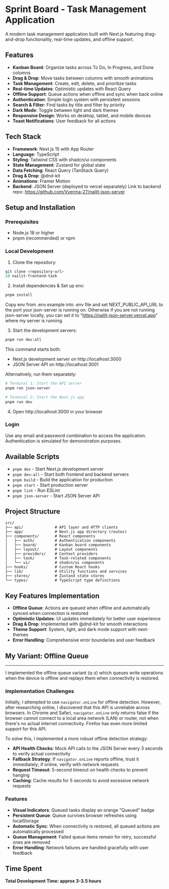 # Sprint Board - Task Management Application

A modern task management application built with Next.js featuring drag-and-drop functionality, real-time updates, and offline support.

## Features

- **Kanban Board**: Organize tasks across To Do, In Progress, and Done columns
- **Drag & Drop**: Move tasks between columns with smooth animations
- **Task Management**: Create, edit, delete, and prioritize tasks
- **Real-time Updates**: Optimistic updates with React Query
- **Offline Support**: Queue actions when offline and sync when back online
- **Authentication**: Simple login system with persistent sessions
- **Search & Filter**: Find tasks by title and filter by priority
- **Dark Mode**: Toggle between light and dark themes
- **Responsive Design**: Works on desktop, tablet, and mobile devices
- **Toast Notifications**: User feedback for all actions

## Tech Stack

- **Framework**: Next.js 15 with App Router
- **Language**: TypeScript
- **Styling**: Tailwind CSS with shadcn/ui components
- **State Management**: Zustand for global state
- **Data Fetching**: React Query (TanStack Query)
- **Drag & Drop**: @dnd-kit
- **Animations**: Framer Motion
- **Backend**: JSON Server (deployed to vercel separately) Link to backend repo: https://github.com/Vverma-27/nailit-json-server

## Setup and Installation

### Prerequisites

- Node.js 18 or higher
- pnpm (recommended) or npm

### Local Development

1. Clone the repository:

```bash
git clone <repository-url>
cd nailit-frontend-task
```

2. Install dependencies & Set up env:

```bash
pnpm install
```

Copy env from .env.example into .env file and set NEXT_PUBLIC_API_URL to the port your json-server is running on. Otherwise if you are not running json-server locally, you can set it to "https://nailit-json-server.vercel.app" where my server is running.

3. Start the development servers:

```bash
pnpm run dev:all
```

This command starts both:

- Next.js development server on http://localhost:3000
- JSON Server API on http://localhost:3001

Alternatively, run them separately:

```bash
# Terminal 1: Start the API server
pnpm run json-server

# Terminal 2: Start the Next.js app
pnpm run dev
```

4. Open http://localhost:3000 in your browser

### Login

Use any email and password combination to access the application. Authentication is simulated for demonstration purposes.

## Available Scripts

- `pnpm dev` - Start Next.js development server
- `pnpm dev:all` - Start both frontend and backend servers
- `pnpm build` - Build the application for production
- `pnpm start` - Start production server
- `pnpm lint` - Run ESLint
- `pnpm json-server` - Start JSON Server API

## Project Structure

```
src/
├── api/              # API layer and HTTP clients
├── app/              # Next.js app directory (routes)
├── components/       # React components
│   ├── auth/         # Authentication components
│   ├── board/        # Kanban board components
│   ├── layout/       # Layout components
│   ├── providers/    # Context providers
│   ├── task/         # Task-related components
│   └── ui/           # shadcn/ui components
├── hooks/            # Custom React hooks
├── lib/              # Utility functions and services
├── stores/           # Zustand state stores
└── types/            # TypeScript type definitions
```

## Key Features Implementation

- **Offline Queue**: Actions are queued when offline and automatically synced when connection is restored
- **Optimistic Updates**: UI updates immediately for better user experience
- **Drag & Drop**: Implemented with @dnd-kit for smooth interactions
- **Theme Support**: System, light, and dark mode support with next-themes
- **Error Handling**: Comprehensive error boundaries and user feedback

## My Variant: Offline Queue

---

I implemented the offline queue variant (q-z) which queues write operations when the device is offline and replays them when connectivity is restored.

### Implementation Challenges

Initially, I attempted to use `navigator.onLine` for offline detection. However, after researching online, I discovered that this API is unreliable across browsers. In Chrome and Safari, `navigator.onLine` only returns false if the browser cannot connect to a local area network (LAN) or router, not when there's no actual internet connectivity. Firefox has even more limited support for this API.

To solve this, I implemented a more robust offline detection strategy:

- **API Health Checks**: Mock API calls to the JSON Server every 3 seconds to verify actual connectivity
- **Fallback Strategy**: If `navigator.onLine` reports offline, trust it immediately; if online, verify with network requests
- **Request Timeout**: 5-second timeout on health checks to prevent hanging
- **Caching**: Cache results for 5 seconds to avoid excessive network requests

### Features

- **Visual Indicators**: Queued tasks display an orange "Queued" badge
- **Persistent Queue**: Queue survives browser refreshes using localStorage
- **Automatic Sync**: When connectivity is restored, all queued actions are automatically processed
- **Queue Management**: Failed queue items remain for retry, successful ones are removed
- **Error Handling**: Network failures are handled gracefully with user feedback

## Time Spent

**Total Development Time: approx 3-3.5 hours**
